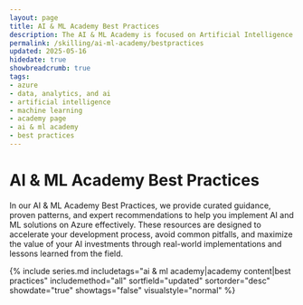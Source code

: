 ```yaml
---
layout: page
title: AI & ML Academy Best Practices
description: The AI & ML Academy is focused on Artificial Intelligence and Machine Learning on the Microsoft Azure platform. 
permalink: /skilling/ai-ml-academy/bestpractices
updated: 2025-05-16
hidedate: true
showbreadcrumb: true
tags:
- azure
- data, analytics, and ai
- artificial intelligence
- machine learning
- academy page
- ai & ml academy
- best practices
---
```


# AI & ML Academy Best Practices

In our AI & ML Academy Best Practices, we provide curated guidance, proven patterns, and expert recommendations to help you implement AI and ML solutions on Azure effectively. These resources are designed to accelerate your development process, avoid common pitfalls, and maximize the value of your AI investments through real-world implementations and lessons learned from the field.


{% include series.md 
    includetags="ai & ml academy|academy content|best practices" 
    includemethod="all" 
    sortfield="updated" sortorder="desc" showdate="true" showtags="false" 
    visualstyle="normal"
%}
